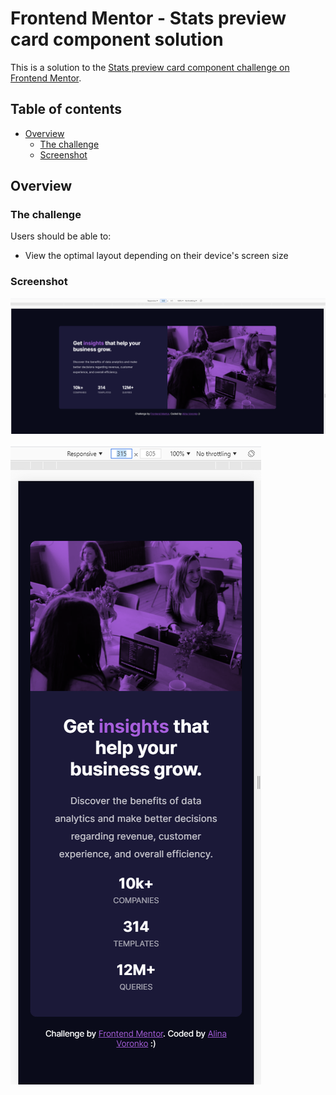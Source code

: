 # Frontend Mentor - Stats preview card component solution

This is a solution to the [Stats preview card component challenge on Frontend Mentor](https://www.frontendmentor.io/challenges/stats-preview-card-component-8JqbgoU62). 
## Table of contents

- [Overview](#overview)
  - [The challenge](#the-challenge)
  - [Screenshot](#screenshot)

## Overview

### The challenge

Users should be able to:

- View the optimal layout depending on their device's screen size

### Screenshot

![Desktop version](./final_desktop.PNG)


![Mobile version](./final_mobile.PNG)
